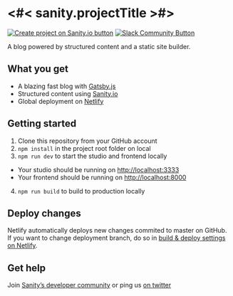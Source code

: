 # <#< sanity.projectTitle >#>

[![Create project on Sanity.io button]()](https://www.sanity.io/create?template=sanity-io%2Ftemplate-blog) [![Slack Community Button](https://slack.sanity.io/badge.svg)](https://slack.sanity.io/)

A blog powered by structured content and a static site builder.

## What you get

- A blazing fast blog with [Gatsby.js](https://gatsbyjs.org)
- Structured content using [Sanity.io](https://www.sanity.io)
- Global deployment on [Netlify](https://netlify.com)

## Getting started

1. Clone this repository from your GitHub account
2. `npm install` in the project root folder on local
3. `npm run dev` to start the studio and frontend locally
- Your studio should be running on [http://localhost:3333](http://localhost:3333)
- Your frontend should be running on [http://localhost:8000](http://localhost:8000)

4. `npm run build` to build to production locally

## Deploy changes

Netlify automatically deploys new changes commited to master on GitHub. If you want to change deployment branch, do so in [build & deploy settings on Netlify](https://www.netlify.com/docs/continuous-deployment/#branches-deploys).

## Get help

Join [Sanity’s developer community](https://slack.sanity.io) or ping us [on twitter](https://twitter.com/sanity_io)
